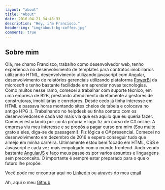 ```yaml
---
layout: "about"
title: "About"
date: 2016-04-21 04:48:33
description: "Hey, i'm Francisco."
header-img: "img/about-bg-coffee.jpg"
comments: true
---
```

## Sobre mim

Olá, me chamo Francisco, trabalho como desenvolvedor web, tenho experiencia no desenvolvimento de templates para contratos imobiliários utilizando HTML, desenvolvimento utilizando javascript com Angular, desenvolvimento de relatórios gerenciais utilizando plataforma [PowerBI](https://powerbi.microsoft.com/pt-br/) da microsoft e tenho bastante facilidade em aprender novas tecnologias. 
Como muitos nesse ramo, comecei a trabalhar com suporte técnico, em uma empresa de B2B, prestando atendimento diretamente a gestores de construtoras, imobiliárias e corretores. Desde cedo já tinha interesse em HTML e passava horas montando sites cheios de tabela e colocava no antigo HPG :). 
Trabalhando no helpdesk eu tinha contato com os desenvolvedores e cada vez mais via que era aquilo que eu queria fazer. Comecei estudando por conta própria e logo fiz um curso de C# online. A empresa viu meu interesse e se propôs a pagar curso pra mim (Sou muito grato a eles, diga-se de passagem!). Fiz lógica e C# presencial. Comecei no desenvolvimento em dezembro de 2016 e espero conseguir tudo que almejo em minha carreira. 
Ultimamente estou bem focado em HTML, CSS e Javascript e cada vez mais empolgado com o mundo frontend. Ando vendo bastante [AngularJS](https://angularjs.org/) e faço meus passeios por varios assuntos e linguagens sem preconceito. O importante é sempre estar preparado para o que o futuro lhe propõe.

Você pode me encontrar aqui no [LinkedIn](https://www.linkedin.com/in/francisco-santos-a69302b6/) ou através do meu [email](mailto:yoshi.df@gmail.com)

Ah, aqui o meu [Github](https://github.com/yoshidf)
